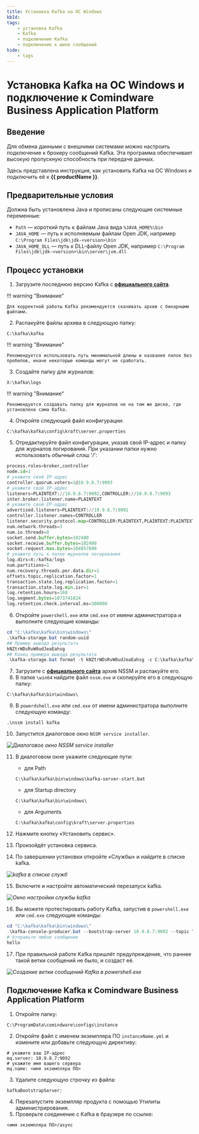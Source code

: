 ```yaml
---
title: Установка Kafka на ОС Windows
kbId:
tags:
    - установка Kafka
    - Kafka
    - подключение Kafka
    - подключение к шине сообщений
hide:
    - tags
---
```


# Установка Kafka на ОС Windows и подключение к Comindware Business Application Platform

## Введение

Для обмена данными с внешними системами можно настроить подключение к брокеру сообщений Kafka. Эта программа обеспечивает высокую пропускную способность при передаче данных.

Здесь представлена инструкция, как установить Kafka на ОС Windows и подключить её к **{{ productName }}**.

## Предварительные условия

Должна быть установлена Java и прописаны следующие системные переменные:

- `Path` — короткий путь к файлам Java вида `%JAVA_HOME%\bin`
- `JAVA_HOME` — путь к исполняемым файлам Open JDK, например `C:\Program Files\jdk\jdk-<version>\bin`
- `JAVA_HOME_DLL` — путь к DLL-файлу Open JDK, например `C:\Program Files\jdk\jdk-<version>\bin\server\jvm.dll`

## Процесс установки

1. Загрузите последнюю версию Kafka с **[официального сайта](https://kafka.apache.org/downloads)**.

!!! warning "Внимание"

    Для корректной работы Kafka рекомендуется скачивать архив с бинарными файлами.

2. Распакуйте файлы архива в следующую папку:

```
C:\kafka\kafka
```

!!! warning "Внимание"

    Рекомендуется использовать путь минимальной длины и названия папок без пробелов, иначе некоторые команды могут не сработать.

3. Создайте папку для журналов:

```
X:\kafka\logs
```

!!! warning "Внимание"

    Рекомендуется создавать папку для журналов не на том же диске, где установлена сама Kafka.

4. Откройте следующий файл конфигурации:

```
C:\kafka\kafka\config\kraft\server.properties
```

5. Отредактируйте файл конфигурации, указав свой IP-адрес и папку для журналов логирования. При указании папки нужно использовать обычный слэш '/':

``` py
process.roles=broker,controller
node.id=1
# укажите свой IP-адрес 
controller.quorum.voters=1@10.9.8.7:9093
# укажите свой IP-адрес 
listeners=PLAINTEXT://10.9.8.7:9092,CONTROLLER://10.9.8.7:9093
inter.broker.listener.name=PLAINTEXT
# укажите свой IP-адрес 
advertised.listeners=PLAINTEXT://10.9.8.7:9092
controller.listener.names=CONTROLLER
listener.security.protocol.map=CONTROLLER:PLAINTEXT,PLAINTEXT:PLAINTEXT,SSL:SSL,SASL_PLAINTEXT:SASL_PLAINTEXT,SASL_SSL:SASL_SSL
num.network.threads=3
num.io.threads=8
socket.send.buffer.bytes=102400
socket.receive.buffer.bytes=102400
socket.request.max.bytes=104857600
# укажите путь к папке журналов логирования
log.dirs=X:/kafka/logs
num.partitions=1
num.recovery.threads.per.data.dir=1
offsets.topic.replication.factor=1
transaction.state.log.replication.factor=1
transaction.state.log.min.isr=1
log.retention.hours=168
log.segment.bytes=1073741824
log.retention.check.interval.ms=300000
```

6. Откройте `powershell.exe` или `cmd.exe` от имени администратора и выполните следующие команды:

``` powershell
cd "C:\kafka\kafka\bin\windows\"
.\kafka-storage.bat random-uuid
## Пример вывода результата
kNZtrWDsRvW0udJeaEahsg
## Конец примера вывода результата
.\kafka-storage.bat format -t kNZtrWDsRvW0udJeaEahsg -c C:\kafka\kafka\config\kraft\server.properties
```

7. Загрузите с **[официального сайта](https://nssm.cc/download)** архив NSSM и распакуйте его.
8. В папке `\win64` найдите файл `nssm.exe` и скопируйте его в следующую папку:

```
C:\kafka\kafka\bin\windows\
```

9. В `powerdshell.exe` или `cmd.exe` от имени администратора выполните следующую команду:
   
```
.\nssm install kafka
```

10. Запустится диалоговое окно `NSSM service installer`.

_![Диалоговое окно NSSM service installer](kafka_install_nssm_service_installer.png)_

11. В диалоговом окне укажите следующие пути:
    * для Path
  
    ```
    C:\kafka\kafka\bin\windows\kafka-server-start.bat
    ```

    * для Startup directory
  
    ```
    C:\kafka\kafka\bin\windows\
    ```

    * для Arguments
  
    ```
    C:\kafka\kafka\config\kraft\server.properties
    ```

12. Нажмите кнопку «Установить сервис».
13. Произойдёт установка сервиса.
14. По завершении установки откройте «Службы» и найдите в списке kafka.

_![kafka в списке служб](img/kafka_install_services.png)_

15. Включите и настройте автоматический перезапуск kafka.

_![Окно настройки службы kafka](img/kafka_install_kafka_service.png)_

16. Вы можете протестировать работу Kafka, запустив в `powershell.exe` или `cmd.exe` следующие команды:

``` powershell
cd "C:\kafka\kafka\bin\windows\"
.\kafka-console-producer.bat --bootstrap-server 10.9.8.7:9092 --topic TEST
# отправьте любое сообщение
hello
```

17. При правильной работе Kafka пришлёт предупреждение, что раннее такой ветки сообщений не было, и создаст её.

_![Создание ветки сообщений Kafka в powershell.exe](img/kafka_install_powershell.png)_

## Подключение Kafka к Comindware Business Application Platform

1. Откройте папку:

```
C:\ProgramData\comindware\configs\instance
```

2. Откройте файл с именем экземпляра ПО `instanceName.yml` и измените или добавьте следующую директиву:

```
# укажите ваш IP-адрес
mq.server: 10.9.8.7:9092
# укажите имя вашего сервера
mq.name: <имя экземпляра ПО>
```

3. Удалите следующую строчку из файла:

```
kafkaBootstrapServer:
```

4. Перезапустите экземпляр продукта с помощью Утилиты администрирования.
5. Проверьте соединение с Kafka в браузере по ссылке:

```
<имя экземпляра ПО>/async
```
